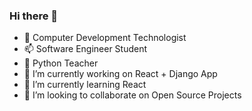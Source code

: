 ### Hi there 👋

- 💬 Computer Development Technologist
- 📫 Software Engineer Student
- 🐍 Python Teacher
- 🔭 I’m currently working on React + Django App
- 🌱 I’m currently learning React
- 👯 I’m looking to collaborate on Open Source Projects
